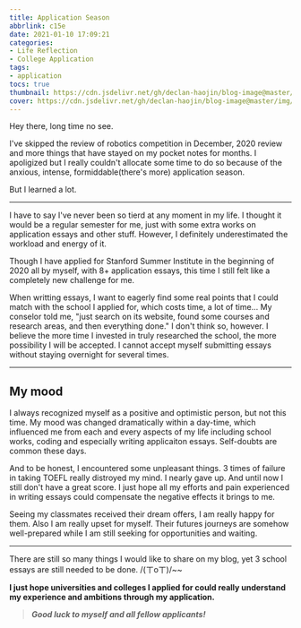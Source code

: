 ```yaml
---
title: Application Season
abbrlink: c15e
date: 2021-01-10 17:09:21
categories:
- Life Reflection
- College Application
tags:
- application
tocs: true
thumbnail: https://cdn.jsdelivr.net/gh/declan-haojin/blog-image@master/img/THE%20TRAVELLER.png
cover: https://cdn.jsdelivr.net/gh/declan-haojin/blog-image@master/img/THE%20TRAVELLER.png
---
```


Hey there, long time no see. 

I've skipped the review of robotics competition in December, 2020 review and more things that have stayed on my pocket notes for months. I apoligized but I really couldn't allocate some time to do so because of the anxious, intense, formiddable(there's more) application season. 

But I learned a lot.


---

I have to say I've never been so tierd at any moment in my life. I thought it would be a regular semester for me, just with some extra works on application essays and other stuff. However, I definitely underestimated the workload and energy of it. 

Though I have applied for Stanford Summer Institute in the beginning of 2020 all by myself, with 8+ application essays, this time I still felt like a completely new challenge for me. 

When writting essays, I want to eagerly find some real points that I could match with the school I applied for, which costs time, a lot of time... My conselor told me, "just search on its website, found some courses and research areas, and then everything done." I don't think so, however. I believe the more time I invested in truly researched the school, the more possibility I will be accepted. I cannot accept myself submitting essays without staying overnight for several times. 

---

## My mood

I always recognized myself as a positive and optimistic person, but not this time. My mood was changed dramatically within a day-time, which influenced me from each and every aspects of my life including school works, coding and especially writing applicaiton essays. Self-doubts are common these days. 

And to be honest, I encountered some unpleasant things. 3 times of failure in taking TOEFL really distroyed my mind. I nearly gave up. And until now I still don't have a great score. I just hope all my efforts and pain experienced in writing essays could compensate the negative effects it brings to me. 

Seeing my classmates received their dream offers, I am really happy for them. Also I am really upset for myself. Their futures journeys are somehow well-prepared while I am still seeking for opportunities and waiting. 

---

There are still so many things I would like to share on my blog, yet 3 school essays are still needed to be done. /(ㄒoㄒ)/~~

**I just hope universities and colleges I applied for could really understand my experience and ambitions through my application.**

> ***Good luck to myself and all fellow applicants!***